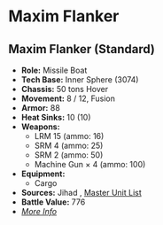 # Maxim Flanker 

## Maxim Flanker (Standard) 

- **Role:** Missile Boat 
- **Tech Base:** Inner Sphere (3074) 
- **Chassis:** 50 tons Hover 
- **Movement:** 8 / 12, Fusion 
- **Armor:** 88 
- **Heat Sinks:** 10 (10) 
- **Weapons:** 
  - LRM 15 (ammo: 16) 
  - SRM 4 (ammo: 25) 
  - SRM 2 (ammo: 50) 
  - Machine Gun × 4 (ammo: 100) 
- **Equipment:** 
  - Cargo 
- **Sources:** Jihad , [Master Unit List](http://masterunitlist.info/Unit/Details/2116/maxim-flanker-standard) 
- **Battle Value:** 776 
- [*More Info*](maxim_flanker/maxim_flanker_standard.md) 

